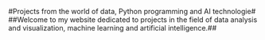 #Projects from the world of data, Python programming and AI technologie#
##Welcome to my website dedicated to projects in the field of data analysis and visualization, machine learning and artificial intelligence.##
